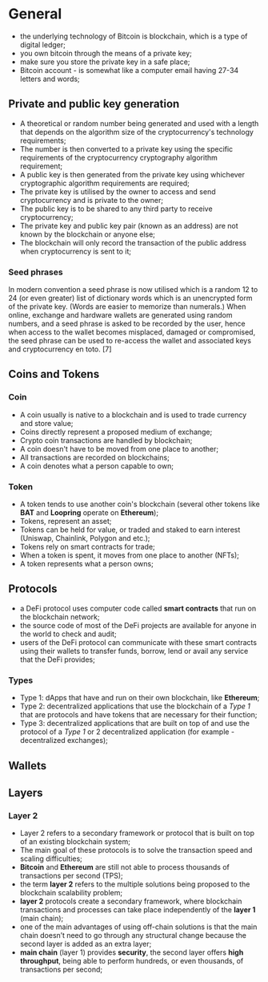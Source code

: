 # General

- the underlying technology of Bitcoin is blockchain, which is a type of digital ledger;
- you own bitcoin through the means of a private key; 
- make sure you store the private key in a safe place; 
- Bitcoin account - is somewhat like a computer email having 27-34 letters and words;

## Private and public key generation

- A theoretical or random number being generated and used with a length that depends on the algorithm size of the cryptocurrency's technology requirements;
- The number is then converted to a private key using the specific requirements of the cryptocurrency cryptography algorithm requirement;
- A public key is then generated from the private key using whichever cryptographic algorithm requirements are required;
- The private key is utilised by the owner to access and send cryptocurrency and is private to the owner;
- The public key is to be shared to any third party to receive cryptocurrency;
- The private key and public key pair (known as an address) are not known by the blockchain or anyone else; 
- The blockchain will only record the transaction of the public address when cryptocurrency is sent to it;

### Seed phrases

In modern convention a seed phrase is now utilised which is a random 12 to 24 (or even greater) list of dictionary words which is an unencrypted form of the private key. (Words are easier to memorize than numerals.) When online, exchange and hardware wallets are generated using random numbers, and a seed phrase is asked to be recorded by the user, hence when access to the wallet becomes misplaced, damaged or compromised, the seed phrase can be used to re-access the wallet and associated keys and cryptocurrency en toto. [7]

## Coins and Tokens

### Coin

- A coin usually is native to a blockchain and is used to trade currency and store value;
- Coins directly represent a proposed medium of exchange;
- Crypto coin transactions are handled by blockchain;
- A coin doesn't have to be moved from one place to another;
- All transactions are recorded on blockchains;
- A coin denotes what a person capable to own;

### Token

- A token tends to use another coin's blockchain (several other tokens like **BAT** and **Loopring** operate on **Ethereum**);
- Tokens, represent an asset; 
- Tokens can be held for value, or traded and staked to earn interest (Uniswap, Chainlink, Polygon and etc.); 
- Tokens rely on smart contracts for trade;
- When a token is spent, it moves from one place to another (NFTs);  
- A token represents what a person owns;

## Protocols

- a DeFi protocol uses computer code called **smart contracts** that run on the blockchain network; 
- the source code of most of the DeFi projects are available for anyone in the world to check and audit; 
- users of the DeFi protocol can communicate with these smart contracts using their wallets to transfer funds, borrow, lend or avail any service that the DeFi provides;

### Types

- Type 1: dApps that have and run on their own blockchain, like **Ethereum**;
- Type 2: decentralized applications that use the blockchain of a _Type 1_ that are protocols and have tokens that are necessary for their function;
- Type 3: decentralized applications that are built on top of and use the protocol of a _Type 1_ or 2 decentralized application (for example - decentralized exchanges);

## Wallets

## Layers

### Layer 2

- Layer 2 refers to a secondary framework or protocol that is built on top of an existing blockchain system;
- The main goal of these protocols is to solve the transaction speed and scaling difficulties;
- **Bitcoin** and **Ethereum** are still not able to process thousands of transactions per second (TPS);
- the term **layer 2** refers to the multiple solutions being proposed to the blockchain scalability problem;
- **layer 2** protocols create a secondary framework, where blockchain transactions and processes can take place independently of the **layer 1** (main chain);
- one of the main advantages of using off-chain solutions is that the main chain doesn’t need to go through any structural change because the second layer is added as an extra layer;
- **main chain** (layer 1) provides **security**, the second layer offers **high throughput**, being able to perform hundreds, or even thousands, of transactions per second;